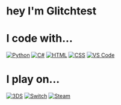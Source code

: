 # hey I'm Glitchtest

# I code with...
[![Python](https://img.shields.io/badge/python-3670A0?style=for-the-badge&logo=python&logoColor=ffdd54)](https://www.python.org/)
[![C#](https://img.shields.io/badge/c%23-%2300599C?style=for-the-badge&logo=csharp)]()
[![HTML](https://img.shields.io/badge/html-E34F26?style=for-the-badge&logo=html5&logoColor=fff)]()
[![CSS](https://img.shields.io/badge/CSS-1572B6?&style=for-the-badge&logo=css3&logoColor=white)]()
[![VS Code](https://img.shields.io/badge/Visual_Studio_Code-0078D4?style=for-the-badge&logo=visual%20studio%20code&logoColor=white)](https://code.visualstudio.com/)

# I play on...
[![3DS](https://img.shields.io/badge/Nintendo_3DS-D12228?style=for-the-badge&logo=nintendo-3ds&logoColor=white)]()
[![Switch](https://img.shields.io/badge/Nintendo_Switch-E60012?style=for-the-badge&logo=nintendo-switch&logoColor=white)]()
[![Steam](https://img.shields.io/badge/Steam-000000?style=for-the-badge&logo=steam&logoColor=white)]()
